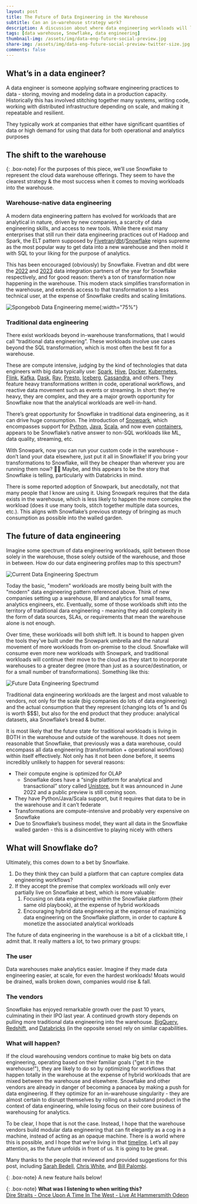 ```yaml
---
layout: post
title: The Future of Data Engineering in the Warehouse
subtitle: Can an in-warehouse strategy work?
description: A discussion about where data engineering workloads will live in the future.
tags: [data warehouse, Snowflake, data engineering]
thumbnail-img: /assets/img/data-eng-future-social-preview.jpg
share-img: /assets/img/data-eng-future-social-preview-twitter-size.jpg
comments: false
---
```

## What’s in a data engineer?

A data engineer is someone applying software engineering practices to data - storing, moving and modeling data in a production capacity. Historically this has involved stitching together many systems, writing code, working with distributed infrastructure depending on scale, and making it repeatable and resilient.

They typically work at companies that either have significant quantities of data or high demand for using that data for both operational and analytics purposes

## The shift to the warehouse

{: .box-note}
For the purposes of this piece, we’ll use Snowflake to represent the cloud data warehouse offerings. They seem to have the clearest strategy & the most success when it comes to moving workloads into the warehouse.

### **Warehouse-native data engineering**

A modern data engineering pattern has evolved for workloads that are analytical in nature, driven by new companies, a scarcity of data engineering skills, and access to new tools. While there exist many enterprises that still run their data engineering practices out of Hadoop and Spark, the ELT pattern supposed by [Fivetran](https://www.fivetran.com/)/[dbt](https://www.getdbt.com/)/[Snowflake](https://www.snowflake.com/en/) reigns supreme as the most popular way to get data into a new warehouse and then mold it with SQL to your liking for the purpose of analytics.

This has been encouraged (obviously) by Snowflake. Fivetran and dbt were the [2022](https://www.fivetran.com/press/fivetran-named-snowflake-data-integration-partner-of-the-year-adds-new-product-capabilities-extends-enterprise-customer-growth) and [2023](https://www.prnewswire.com/news-releases/dbt-labs-named-snowflake-data-integration-partner-of-the-year-301864344.html) data integration partners of the year for Snowflake respectively, and for good reason: there’s a ton of transformation now happening in the warehouse. This modern stack simplifies transformation in the warehouse, and extends access to that transformation to a less technical user, at the expense of Snowflake credits and scaling limitations. 

![Spongebob Data Engineering meme](/assets/img/data-eng-future-social-preview.jpg){:width="75%"}

### **Traditional data engineering**

There exist workloads beyond in-warehouse transformations, that I would call “traditional data engineering”. These workloads involve use cases beyond the SQL transformation, which is most often the best fit for a warehouse. 

These are compute intensive, judging by the kind of technologies that data engineers with big data typically use: [Spark](https://spark.apache.org/), [Hive](https://hive.apache.org/), [Docker](https://www.docker.com/), [Kubernetes](https://kubernetes.io/), [Flink](https://flink.apache.org/), [Kafka](https://kafka.apache.org/), [Dask](https://www.dask.org/), [Ray](https://www.ray.io/), [Presto](http://prestodb.github.io/), [Iceberg](https://iceberg.apache.org/), [Cassandra](https://cassandra.apache.org/_/index.html), and others. They feature heavy transformations written in code, operational workflows, and reactive data movement such as events or streaming. In short: they’re heavy, they are complex, and they are a major growth opportunity for Snowflake now that the analytical workloads are well-in-hand.

There’s great opportunity for Snowflake in traditional data engineering, as it can drive huge consumption. The introduction of [Snowpark](https://docs.snowflake.com/en/developer-guide/snowpark/index), which encompasses support for [Python](https://docs.snowflake.com/en/developer-guide/snowpark/python/index), [Java](https://docs.snowflake.com/en/developer-guide/snowpark/java/index), [Scala](https://docs.snowflake.com/en/developer-guide/snowpark/scala/index), and now even [containers](https://medium.com/snowflake/snowpark-container-services-a-tech-primer-99ff2ca8e741), appears to be Snowflake’s native answer to non-SQL workloads like ML, data quality, streaming, etc. 

With Snowpark, now you can run your custom code in the warehouse - don’t land your data elsewhere, just put it all in Snowflake! If you bring your transformations to Snowflake, will they be cheaper than wherever you are running them now? 🤷🏼 Maybe, and this appears to be the story that Snowflake is telling, particularly with Databricks in mind.

There is some reported adoption of Snowpark, but anecdotally, not that many people that I know are using it. Using Snowpark requires that the data exists in the warehouse, which is less likely to happen the more complex the workload (does it use many tools, stitch together multiple data sources, etc.). This aligns with Snowflake’s previous strategy of bringing as much consumption as possible into the walled garden.

## The future of data engineering

Imagine some spectrum of data engineering workloads, split between those solely in the warehouse, those solely outside of the warehouse, and those in between. How do our data engineering profiles map to this spectrum?

![Current Data Engineering Spectrum](/assets/img/data-eng-spectrum-current.png)

Today the basic, "modern" workloads are mostly being built with the "modern" data engineering pattern referenced above. Think of new companies setting up a warehouse, BI and analytics for small teams, analytics engineers, etc. Eventually, some of those workloads shift into the territory of traditional dara engineering - meaning they add complexity in the form of data sources, SLAs, or requirements that mean the warehouse alone is not enough.

Over time, these workloads will both shift left. It is bound to happen given the tools they've built under the Snowpark umbrella and the natural movement of more workloads from on-premise to the cloud. Snowflake will consume even more new workloads with Snowpark, and traditional workloads will continue their move to the cloud as they start to incorporate warehouses to a greater degree (more than just as a source/destination, or for a small number of transformations). Something like this:

![Future Data Engineering Spectrumd](/assets/img/data-eng-spectrum-future.png)

Traditional data engineering workloads are the largest and most valuable to vendors, not only for the scale (big companies do lots of data engineering) and the actual consumption that they represent (changing lots of 1s and 0s is worth $$$), but also for the end product that they produce: analytical datasets, aka Snowflake’s bread & butter. 

It is most likely that the future state for traditional workloads is living in BOTH in the warehouse and outside of the warehouse. It does not seem reasonable that Snowflake, that previously was a data warehouse, could encompass all data engineering (transformation + operational workflows) within itself effectively. Not only has it not been done before, it seems incredibly unlikely to happen for several reasons:

- Their compute engine is optimized for OLAP
    - Snowflake does have a “single platform for analytical and transactional” story called [Unistore](https://www.snowflake.com/en/data-cloud/workloads/unistore/), but it was announced in June 2022 and a public preview is still coming soon.
- They have Python/Java/Scala support, but it requires that data to be in the warehouse and it can’t federate
- Transformations are compute-intensive and probably very expensive on Snowflake
- Due to Snowflake’s business model, they want all data in the Snowflake walled garden - this is a disincentive to playing nicely with others

## What will Snowflake do?

Ultimately, this comes down to a bet by Snowflake.

1. Do they think they can build a platform that can capture complex data engineering workflows?
2. If they accept the premise that complex workloads will only ever partially live on Snowflake at best, which is more valuable:
    1. Focusing on data engineering within the Snowflake platform (their same old playbook), at the expense of hybrid workloads
    2. Encouraging hybrid data engineering at the expense of maximizing data engineering on the Snowflake platform, in order to capture & monetize the associated analytical workloads

The future of data engineering in the warehouse is a bit of a clickbait title, I admit that. It really matters a lot, to two primary groups:

### The user

Data warehouses make analytics easier. Imagine if they made data engineering easier, at scale, for even the hardest workloads! Moats would be drained, walls broken down, companies would rise & fall.

### The vendors

Snowflake has enjoyed remarkable growth over the past 10 years, culminating in their IPO last year. A continued growth story depends on pulling more traditional data engineering into the warehouse. [BigQuery](https://cloud.google.com/bigquery), [Redshift](https://aws.amazon.com/redshift/), and [Databricks](https://www.databricks.com/) (in the opposite sense) rely on similar capabilities.

### What will happen?

If the cloud warehousing vendors continue to make big bets on data engineering, operating based on their familiar goals ("get it in the warehouse!"), they are likely to do so by optimizing for workflows that happen totally in the warehouse at the expense of hybrid workloads that are mixed between the warehouse and elsewhere. Snowflake and other vendors are already in danger of becoming a panacea by making a push for data engineering. If they optimize for an in-warehouse singularity - they are almost certain to disrupt themselves by rolling out a substand product in the context of data engineering, while losing focus on their core business of warehousing for analytics.

To be clear, I hope that is not the case. Instead, I hope that the warehouse vendors build modular data engineering that can fit elegantly as a cog in a machine, instead of acting as an opaque machine. There is a world where this is possible, and I hope that we're living in that [timeline](https://www.quora.com/What-is-the-difference-between-a-Multiverse-and-Alternate-Timeline). Let’s all pay attention, as the future unfolds in front of us. It is going to be great.

Many thanks to the people that reviewed and provided suggestions for this post, including [Sarah Bedell](https://twitter.com/sarahmk125), [Chris White](https://twitter.com/markov_gainz), and [Bill Palombi](http://palom.bi/).

{: .box-note}
A new feature hails below!

{: .box-note}
**What was I listening to when writing this?**
<br>
[Dire Straits - Once Upon A Time In The West - Live At Hammersmith Odeon](https://www.youtube.com/watch?v=LG9RQS76zGc)
